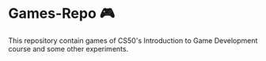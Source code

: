 # Games-Repo 🎮
This repository contain games of CS50's Introduction to Game Development course and some other experiments.
